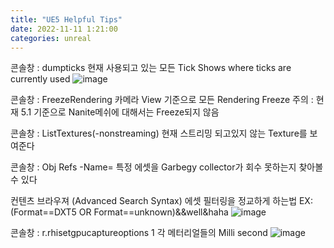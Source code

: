```yaml
---
title: "UE5 Helpful Tips"
date: 2022-11-11 1:21:00
categories: unreal
---
```


 콘솔창 : dumpticks
현재 사용되고 있는 모든 Tick
Shows where ticks are currently used
![image](https://user-images.githubusercontent.com/45751396/196877214-10118656-4960-45ab-9838-1f01fdc6bc3b.png)

콘솔창 : FreezeRendering
카메라 View 기준으로 모든 Rendering Freeze
주의 : 현재 5.1 기준으로 Nanite메쉬에 대해서는 Freeze되지 않음

콘솔창 : ListTextures(-nonstreaming)
현재 스트리밍 되고있지 않는 Texture를 보여준다

콘솔창 : Obj Refs -Name=
특정 에셋을 Garbegy collector가 회수 못하는지 찾아볼 수 있다

컨텐츠 브라우져 (Advanced Search Syntax)
에셋 필터링을 정교하게 하는법
EX: (Format==DXT5 OR Format==unknown)&&well&haha
![image](https://user-images.githubusercontent.com/45751396/196910567-92bc9824-2400-4cb2-8d2d-079dc1ab2d2d.png)

콘솔창 : r.rhisetgpucaptureoptions 1
각 메터리얼들의 Milli second
![image](https://user-images.githubusercontent.com/45751396/200441979-540c2131-540b-46ee-a611-485a6249e5d7.png)
